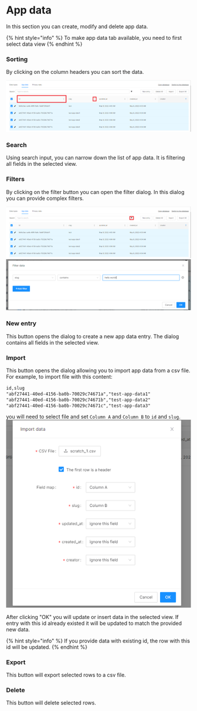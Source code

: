 # App data

In this section you can create, modify and delete app data.

{% hint style="info" %}
To make app data tab available, you need to first select data view
{% endhint %}

### Sorting

By clicking on the column headers you can sort the data.&#x20;

![](../.gitbook/assets/app-data-sorts.png)

### Search

Using search input, you can narrow down the list of app data. It is filtering all fields in the selected view.

### Filters

By clicking on the filter button you can open the filter dialog. In this dialog you can provide complex filters.

![](../.gitbook/assets/app-data-filters-button.png) ![](../.gitbook/assets/app-data-filters.png)

### New entry

This button opens the dialog to create a new app data entry. The dialog contains all fields in the selected view.

### Import

This button opens the dialog allowing you to import app data from a csv file. For example, to import file with this content:

```
id,slug
"abf27441-40ed-4156-ba0b-70029c74671a","test-app-data1"
"abf27441-40ed-4156-ba0b-70029c74671b","test-app-data2"
"abf27441-40ed-4156-ba0b-70029c74671c","test-app-data3"
```

you will need to select file and set `Column A` and `Column B` to `id` and `slug`. ![](../.gitbook/assets/abf27441-40ed-4156-ba0b-70029c74671a.png)

After clicking "OK" you will update or insert data in the selected view. If entry with this id already existed it will be updated to match the provided new data.

{% hint style="info" %}
If you provide data with existing id, the row with this id will be updated.
{% endhint %}

### Export

This button will export selected rows to a csv file.

### Delete

This button will delete selected rows.
